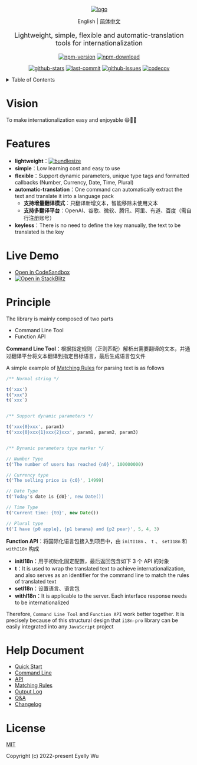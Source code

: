 <div align="center">
  
[![logo](https://s3.bmp.ovh/imgs/2022/06/25/3a1c742f283cf28e.png "logo")](https://github.com/eyelly-wu/i18n-pro "github")


English | [简体中文](./README_zh-CN.md)


  <p style="font-size: 18px;">Lightweight, simple, flexible and automatic-translation tools for internationalization</p>

[![npm-version](https://img.shields.io/npm/v/i18n-pro.svg?style=flat-square "npm-version")](https://www.npmjs.com/package/i18n-pro "npm")
[![npm-download](https://img.shields.io/npm/dm/i18n-pro "npm-download")](https://www.npmjs.com/package/i18n-pro "npm")

[![github-stars](https://img.shields.io/github/stars/eyelly-wu/i18n-pro?style=social "github-stars")](https://github.com/eyelly-wu/i18n-pro/stargazers "github-stars")
[![last-commit](https://img.shields.io/github/last-commit/eyelly-wu/i18n-pro/dev "last-commit")](https://github.com/eyelly-wu/i18n-pro/commits/dev "last-commit")
[![github-issues](https://img.shields.io/github/issues-raw/eyelly-wu/i18n-pro "github-issues")](https://github.com/eyelly-wu/i18n-pro/issues "github-issues")
[![codecov](https://codecov.io/gh/eyelly-wu/i18n-pro/branch/main/graph/badge.svg?token=758C46SIE7 "codecov")](https://codecov.io/gh/eyelly-wu/i18n-pro "codecov")

</div>
<details >
  <summary>Table of Contents</summary>

  [Vision](#vision)<br/>
  [Features](#features)<br/>
  [Live Demo](#live-demo)<br/>
  [Principle](#principle)<br/>
  [Help Document](#help-document)<br/>
  [License](#license)<br/>

</details>


# Vision
To make internationalization easy and enjoyable 😄💪🏻
# Features

* **lightweight**：[![bundlesize](https://img.shields.io/bundlephobia/minzip/i18n-pro?color=brightgreen&style=plastic "bundlesize")](https://bundlephobia.com/package/i18n-pro "bundlesize")
* **simple**：Low learning cost and easy to use
* **flexible**：Support dynamic parameters, unique type tags and formatted callbacks (Number, Currency, Date, Time, Plural)
* **automatic-translation**：One command can automatically extract the text and translate it into a language pack
   * **支持增量翻译模式**：只翻译新增文本，智能移除未使用文本
   * **支持多翻译平台**：OpenAI、谷歌、微软、腾讯、阿里、有道、百度（需自行注册账号）
* **keyless**：There is no need to define the key manually, the text to be translated is the key


# Live Demo

* [Open in CodeSandbox](https://codesandbox.io/p/github/eyelly-wu/i18n-pro-react-demo/main)
* [![Open in StackBlitz](https://developer.stackblitz.com/img/open_in_stackblitz_small.svg "Open in StackBlitz")](https://stackblitz.com/edit/i18n-pro-react-demo)


# Principle
The library is mainly composed of two parts
* Command Line Tool
* Function API

**Command Line Tool**：根据指定规则（正则匹配）解析出需要翻译的文本，并通过翻译平台将文本翻译到指定目标语言，最后生成语言包文件

A simple example of  [Matching Rules](#matching-rules)  for parsing text is as follows
```js
/** Normal string */

t('xxx')
t("xxx")
t(`xxx`)


/** Support dynamic parameters */

t('xxx{0}xxx', param1)
t('xxx{0}xxx{1}xxx{2}xxx', param1, param2, param3)


/** Dynamic parameters type marker */

// Number Type
t('The number of users has reached {n0}', 100000000)

// Currency type
t('The selling price is {c0}', 14999)

// Date Type
t('Today's date is {d0}', new Date())

// Time Type
t('Current time: {t0}', new Date())

// Plural type
t('I have {p0 apple}, {p1 banana} and {p2 pear}', 5, 4, 3) 
```
**Function API**：将国际化语言包接入到项目中，由 `initI18n` 、 `t` 、 `setI18n` 和 `withI18n` 构成
* **initI18n**：用于初始化固定配置，最后返回包含如下 3 个 API 的对象
* **t**：It is used to wrap the translated text to achieve internationalization, and also serves as an identifier for the command line to match the rules of translated text
* **setI18n**：设置语言、语言包
* **withI18n**：It is applicable to the server. Each interface response needs to be internationalized

Therefore,  `Command Line Tool`  and  `Function API`  work better together. It is precisely because of this structural design that  `i18n-pro`  library can be easily integrated into any  `JavaScript`  project
# Help Document

* [Quick Start](https://github.com/eyelly-wu/i18n-pro/blob/v2.0.0_alpha.0/docs/dist/USAGE.md)
* [Command Line](https://github.com/eyelly-wu/i18n-pro/blob/v2.0.0_alpha.0/docs/dist/COMMAND_LINE.md)
* [API](https://github.com/eyelly-wu/i18n-pro/blob/v2.0.0_alpha.0/docs/dist/API.md)
* [Matching Rules](https://github.com/eyelly-wu/i18n-pro/blob/v2.0.0_alpha.0/docs/dist/MATCH_RULE.md)
* [Output Log](https://github.com/eyelly-wu/i18n-pro/blob/v2.0.0_alpha.0/docs/dist/OUTPUT_LOG.md)
* [Q&A](https://github.com/eyelly-wu/i18n-pro/blob/v2.0.0_alpha.0/docs/dist/Q&A.md)
* [Changelog](https://github.com/eyelly-wu/i18n-pro/blob/v2.0.0_alpha.0/docs/dist/CHANGELOG.md)


# License
[MIT](./LICENSE)

Copyright (c) 2022-present Eyelly Wu